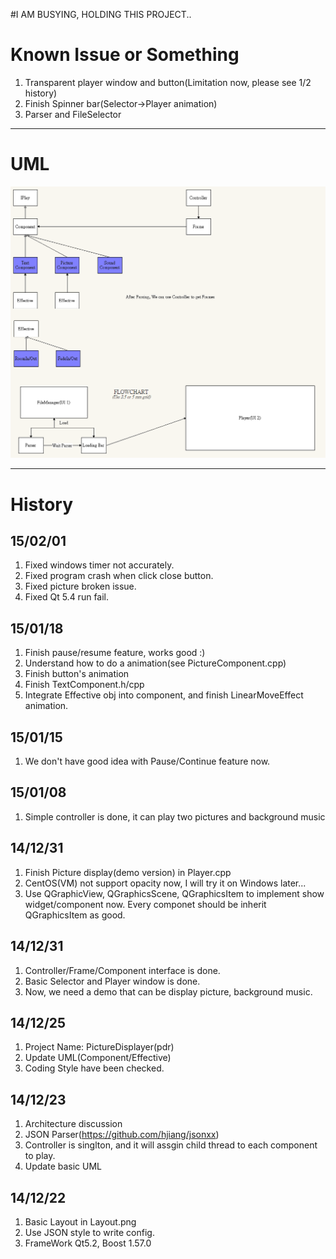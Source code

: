 #I AM BUSYING, HOLDING THIS PROJECT..

# Known Issue or Something
1. Transparent player window and button(Limitation now, please see 1/2 history)
2. Finish Spinner bar(Selector->Player animation)
3. Parser and FileSelector

----

# UML

![](https://raw.githubusercontent.com/WalonLi/PictureDisplayer/Meeting/doc/UML.png)

----

# History
## 15/02/01
1. Fixed windows timer not accurately.
2. Fixed program crash when click close button.
3. Fixed picture broken issue.
4. Fixed Qt 5.4 run fail.

## 15/01/18
1. Finish pause/resume feature, works good :)
2. Understand how to do a animation(see PictureComponent.cpp)
3. Finish button's animation
4. Finish TextComponent.h/cpp
5. Integrate Effective obj into component, and finish LinearMoveEffect animation.

## 15/01/15
1. We don't have good idea with Pause/Continue feature now.  

## 15/01/08
1. Simple controller is done, it can play two pictures and background music

## 14/12/31
1. Finish Picture display(demo version) in Player.cpp
2. CentOS(VM) not support opacity now, I will try it on Windows later...
3. Use QGraphicView, QGraphicsScene, QGraphicsItem to implement show widget/component now.
   Every componet should be inherit QGraphicsItem as good.

## 14/12/31
1. Controller/Frame/Component interface is done.
2. Basic Selector and Player window is done.
3. Now, we need a demo that can be display picture, background music.

## 14/12/25
1. Project Name: PictureDisplayer(pdr)
2. Update UML(Component/Effective)
3. Coding Style have been checked.

## 14/12/23
1. Architecture discussion
2. JSON Parser(https://github.com/hjiang/jsonxx)
3. Controller is singlton, and it will assgin child thread to each component to play.
4. Update basic UML

## 14/12/22
1. Basic Layout in Layout.png
2. Use JSON style to write config.
3. FrameWork Qt5.2, Boost 1.57.0
